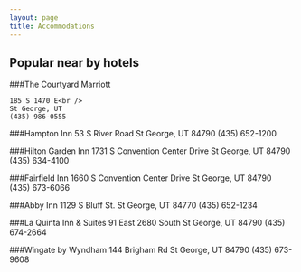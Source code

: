 ```yaml
---
layout: page
title: Accommodations
---
```


## Popular near by hotels

###The Courtyard Marriott 
```
185 S 1470 E<br />
St George, UT
(435) 986-0555
```

###Hampton Inn
53 S River Road
St George, UT 84790
(435) 652-1200

###Hilton Garden Inn 
1731 S Convention Center Drive
St George, UT 84790
(435) 634-4100
 
###Fairfield Inn
1660 S Convention Center Drive
St George, UT 84790
(435) 673-6066

###Abby Inn
1129 S Bluff St.
St George, UT 84770
(435) 652-1234

###La Quinta Inn & Suites
91 East 2680 South
St George, UT 84790
(435) 674-2664

###Wingate by Wyndham
144 Brigham Rd
St George, UT 84790
(435) 673-9608
 
